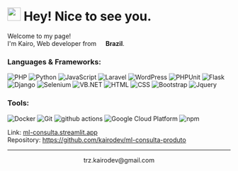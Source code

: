 <h1><img src="https://emojis.slackmojis.com/emojis/images/1531849430/4246/blob-sunglasses.gif?1531849430" width="30"/> Hey! Nice to see you.</h1>

<p>Welcome to my page! </br> I'm Kairo, Web developer from <img src="https://emojis.slackmojis.com/emojis/images/1643514916/9339/brazil.png?1643514916" width="13"/> <b>Brazil</b>.</p>

<h3>Languages & Frameworks:</h3>
<p>
  <img alt="PHP" src="https://img.shields.io/badge/-PHP-DD0031?style=flat-square&logo=php&logoColor=white" />
  <img alt="Python" src="https://img.shields.io/badge/-Python-DD0031?style=flat-square&logo=python&logoColor=white" />
  <img alt="JavaScript" src="https://img.shields.io/badge/-JavaScript-DD0031?style=flat-square&logo=javascript&logoColor=white" />
  <img alt="Laravel" src="https://img.shields.io/badge/-Laravel-grey?style=flat-square&logo=laravel&logoColor=white" />
  <img alt="WordPress" src="https://img.shields.io/badge/-Wordpress-grey?style=flat-square&logo=wordpress&logoColor=white" />
  <img alt="PHPUnit" src="https://img.shields.io/badge/-Codeigniter-grey?style=flat-square&logo=codeigniter&logoColor=white" />
  <img alt="Flask" src="https://img.shields.io/badge/-Flask-grey?style=flat-square&logo=flask&logoColor=white" />
  <img alt="Django" src="https://img.shields.io/badge/-Django-grey?style=flat-square&logo=django&logoColor=white" />
  <img alt="Selenium" src="https://img.shields.io/badge/-Selenium-grey?style=flat-square&logo=selenium&logoColor=white" />
  <img alt="VB.NET" src="https://img.shields.io/badge/-VB.NET-grey?style=flat-square&logo=vbnet&logoColor=white" />
  <img alt="HTML" src="https://img.shields.io/badge/-HTML5-1a73e8?style=flat-square&logo=html5&logoColor=white" />
  <img alt="CSS" src="https://img.shields.io/badge/-CSS-1a73e8?style=flat-square&logo=css3&logoColor=white" />
  
  <img alt="Bootstrap" src="https://img.shields.io/badge/-Bootstrap-1a73e8?style=flat-square&logo=bootstrap&logoColor=white" />
  <img alt="Jquery" src="https://img.shields.io/badge/-Jquery-1a73e8?style=flat-square&logo=jquery&logoColor=white" />
</p>

<h3>Tools:</h3>

<p>
  <img alt="Docker" src="https://img.shields.io/badge/-Docker-1a73e8?style=flat-square&logo=docker&logoColor=white" />
  <img alt="Git" src="https://img.shields.io/badge/-Git-1a73e8?style=flat-square&logo=git&logoColor=white" />
  <img alt="github actions" src="https://img.shields.io/badge/-Github_Actions-1a73e8?style=flat-square&logo=github-actions&logoColor=white" />
  <img alt="Google Cloud Platform" src="https://img.shields.io/badge/-Google_Cloud_Platform-1a73e8?style=flat-square&logo=google-cloud&logoColor=white" />
  <img alt="npm" src="https://img.shields.io/badge/-NPM-1a73e8?style=flat-square&logo=npm&logoColor=white" />
</p>
Link: <a href="https://ml-consulta.streamlit.app/" target="_blank">ml-consulta.streamlit.app</a><br>
Repository: <a href="https://github.com/kairodev/ml-consulta-produto" target="_blank">https://github.com/kairodev/ml-consulta-produto</a>
<br>

------------
<p align="center">trz.kairodev@gmail.com
</p>

